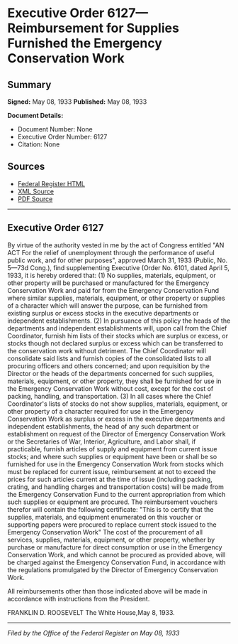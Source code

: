 # Executive Order 6127—Reimbursement for Supplies Furnished the Emergency Conservation Work

## Summary

**Signed:** May 08, 1933
**Published:** May 08, 1933

**Document Details:**
- Document Number: None
- Executive Order Number: 6127
- Citation: None

## Sources
- [Federal Register HTML](https://www.presidency.ucsb.edu/documents/executive-order-6127-reimbursement-for-supplies-furnished-the-emergency-conservation-work)
- [XML Source](None)
- [PDF Source](None)

---

## Executive Order 6127

By virtue of the authority vested in me by the act of Congress entitled "AN ACT For the relief of unemployment through the performance of useful public work, and for other purposes", approved March 31, 1933 (Public, No. 5—73d Cong.), find supplementing Executive (Order No. 6101, dated April 5, 1933, it is hereby ordered that:
    (1) No supplies, materials, equipment, or other property will be purchased or manufactured for the Emergency Conservation Work and paid for from the Emergency Conservation Fund where similar supplies, materials, equipment, or other property or supplies of a character which will answer the purpose, can be furnished from existing surplus or excess stocks in the executive departments or independent establishments.
    (2) In pursuance of this policy the heads of the departments and independent establishments will, upon call from the Chief Coordinator, furnish him lists of their stocks which are surplus or excess, or stocks though not declared surplus or excess which can be transferred to the conservation work without detriment. The Chief Coordinator will consolidate said lists and furnish copies of the consolidated lists to all procuring officers and others concerned; and upon requisition by the Director or the heads of the departments concerned for such supplies, materials, equipment, or other property, they shall be furnished for use in the Emergency Conservation Work without cost, except for the cost of packing, handling, and transportation.
    (3) In all cases where the Chief Coordinator's lists of stocks do not show supplies, materials, equipment, or other property of a character required for use in the Emergency Conservation Work as surplus or excess in the executive departments and independent establishments, the head of any such department or establishment on request of the Director of Emergency Conservation Work or the Secretaries of War, Interior, Agriculture, and Labor shall, if practicable, furnish articles of supply and equipment from current issue stocks; and where such supplies or equipment have been or shall be so furnished for use in the Emergency Conservation Work from stocks which must be replaced for current issue, reimbursement at not to exceed the prices for such articles current at the time of issue (including packing, crating, and handling charges and transportation costs) will be made from the Emergency Conservation Fund to the current appropriation from which such supplies or equipment are procured. The reimbursement vouchers therefor will contain the following certificate:
"This is to certify that the supplies, materials, and equipment enumerated on this voucher or supporting papers were procured to replace current stock issued to the Emergency Conservation Work"
The cost of the procurement of all services, supplies, materials, equipment, or other property, whether by purchase or manufacture for direct consumption or use in the Emergency Conservation Work, and which cannot be procured as provided above, will be charged against the Emergency Conservation Fund, in accordance with the regulations promulgated by the Director of Emergency Conservation Work.

All reimbursements other than those indicated above will be made in accordance with instructions from the President.

FRANKLIN D. ROOSEVELT
The White House,May 8, 1933.

---

*Filed by the Office of the Federal Register on May 08, 1933*
